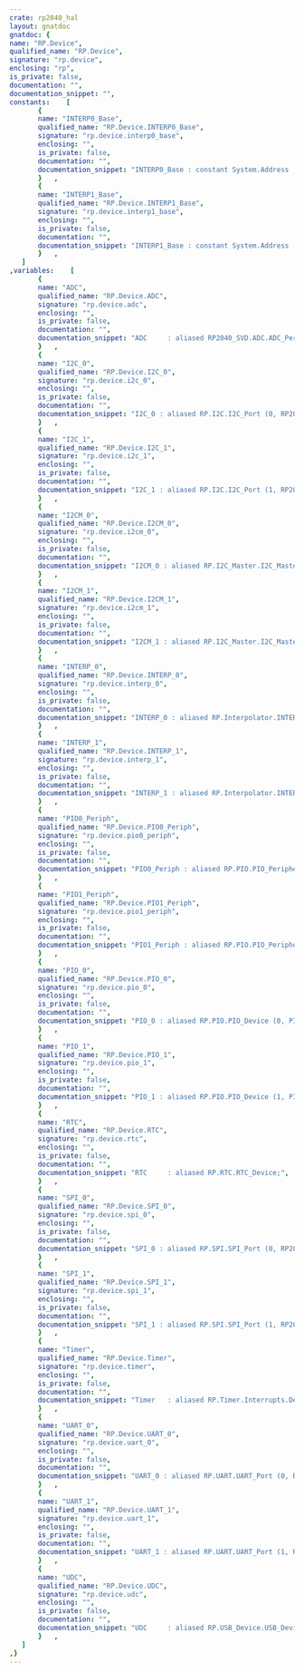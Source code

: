```yaml
---
crate: rp2040_hal
layout: gnatdoc
gnatdoc: {
name: "RP.Device",
qualified_name: "RP.Device",
signature: "rp.device",
enclosing: "rp",
is_private: false,
documentation: "",
documentation_snippet: "",
constants:    [
       {
       name: "INTERP0_Base",
       qualified_name: "RP.Device.INTERP0_Base",
       signature: "rp.device.interp0_base",
       enclosing: "",
       is_private: false,
       documentation: "",
       documentation_snippet: "INTERP0_Base : constant System.Address := System'To_Address (16#D000_0080#);",
       }   ,
       {
       name: "INTERP1_Base",
       qualified_name: "RP.Device.INTERP1_Base",
       signature: "rp.device.interp1_base",
       enclosing: "",
       is_private: false,
       documentation: "",
       documentation_snippet: "INTERP1_Base : constant System.Address := System'To_Address (16#D000_00C0#);",
       }   ,
   ]
,variables:    [
       {
       name: "ADC",
       qualified_name: "RP.Device.ADC",
       signature: "rp.device.adc",
       enclosing: "",
       is_private: false,
       documentation: "",
       documentation_snippet: "ADC     : aliased RP2040_SVD.ADC.ADC_Peripheral\n   with Import, Address => RP2040_SVD.ADC_Base;",
       }   ,
       {
       name: "I2C_0",
       qualified_name: "RP.Device.I2C_0",
       signature: "rp.device.i2c_0",
       enclosing: "",
       is_private: false,
       documentation: "",
       documentation_snippet: "I2C_0 : aliased RP.I2C.I2C_Port (0, RP2040_SVD.I2C.I2C0_Periph'Access);",
       }   ,
       {
       name: "I2C_1",
       qualified_name: "RP.Device.I2C_1",
       signature: "rp.device.i2c_1",
       enclosing: "",
       is_private: false,
       documentation: "",
       documentation_snippet: "I2C_1 : aliased RP.I2C.I2C_Port (1, RP2040_SVD.I2C.I2C1_Periph'Access);",
       }   ,
       {
       name: "I2CM_0",
       qualified_name: "RP.Device.I2CM_0",
       signature: "rp.device.i2cm_0",
       enclosing: "",
       is_private: false,
       documentation: "",
       documentation_snippet: "I2CM_0 : aliased RP.I2C_Master.I2C_Master_Port (0, RP2040_SVD.I2C.I2C0_Periph'Access);",
       }   ,
       {
       name: "I2CM_1",
       qualified_name: "RP.Device.I2CM_1",
       signature: "rp.device.i2cm_1",
       enclosing: "",
       is_private: false,
       documentation: "",
       documentation_snippet: "I2CM_1 : aliased RP.I2C_Master.I2C_Master_Port (1, RP2040_SVD.I2C.I2C1_Periph'Access);",
       }   ,
       {
       name: "INTERP_0",
       qualified_name: "RP.Device.INTERP_0",
       signature: "rp.device.interp_0",
       enclosing: "",
       is_private: false,
       documentation: "",
       documentation_snippet: "INTERP_0 : aliased RP.Interpolator.INTERP_Peripheral\n   with Import, Address => INTERP0_Base;",
       }   ,
       {
       name: "INTERP_1",
       qualified_name: "RP.Device.INTERP_1",
       signature: "rp.device.interp_1",
       enclosing: "",
       is_private: false,
       documentation: "",
       documentation_snippet: "INTERP_1 : aliased RP.Interpolator.INTERP_Peripheral\n   with Import, Address => INTERP1_Base;",
       }   ,
       {
       name: "PIO0_Periph",
       qualified_name: "RP.Device.PIO0_Periph",
       signature: "rp.device.pio0_periph",
       enclosing: "",
       is_private: false,
       documentation: "",
       documentation_snippet: "PIO0_Periph : aliased RP.PIO.PIO_Peripheral\n   with Import, Address => RP2040_SVD.PIO0_Base;",
       }   ,
       {
       name: "PIO1_Periph",
       qualified_name: "RP.Device.PIO1_Periph",
       signature: "rp.device.pio1_periph",
       enclosing: "",
       is_private: false,
       documentation: "",
       documentation_snippet: "PIO1_Periph : aliased RP.PIO.PIO_Peripheral\n   with Import, Address => RP2040_SVD.PIO1_Base;",
       }   ,
       {
       name: "PIO_0",
       qualified_name: "RP.Device.PIO_0",
       signature: "rp.device.pio_0",
       enclosing: "",
       is_private: false,
       documentation: "",
       documentation_snippet: "PIO_0 : aliased RP.PIO.PIO_Device (0, PIO0_Periph'Access);",
       }   ,
       {
       name: "PIO_1",
       qualified_name: "RP.Device.PIO_1",
       signature: "rp.device.pio_1",
       enclosing: "",
       is_private: false,
       documentation: "",
       documentation_snippet: "PIO_1 : aliased RP.PIO.PIO_Device (1, PIO1_Periph'Access);",
       }   ,
       {
       name: "RTC",
       qualified_name: "RP.Device.RTC",
       signature: "rp.device.rtc",
       enclosing: "",
       is_private: false,
       documentation: "",
       documentation_snippet: "RTC     : aliased RP.RTC.RTC_Device;",
       }   ,
       {
       name: "SPI_0",
       qualified_name: "RP.Device.SPI_0",
       signature: "rp.device.spi_0",
       enclosing: "",
       is_private: false,
       documentation: "",
       documentation_snippet: "SPI_0 : aliased RP.SPI.SPI_Port (0, RP2040_SVD.SPI.SPI0_Periph'Access);",
       }   ,
       {
       name: "SPI_1",
       qualified_name: "RP.Device.SPI_1",
       signature: "rp.device.spi_1",
       enclosing: "",
       is_private: false,
       documentation: "",
       documentation_snippet: "SPI_1 : aliased RP.SPI.SPI_Port (1, RP2040_SVD.SPI.SPI1_Periph'Access);",
       }   ,
       {
       name: "Timer",
       qualified_name: "RP.Device.Timer",
       signature: "rp.device.timer",
       enclosing: "",
       is_private: false,
       documentation: "",
       documentation_snippet: "Timer   : aliased RP.Timer.Interrupts.Delays;",
       }   ,
       {
       name: "UART_0",
       qualified_name: "RP.Device.UART_0",
       signature: "rp.device.uart_0",
       enclosing: "",
       is_private: false,
       documentation: "",
       documentation_snippet: "UART_0 : aliased RP.UART.UART_Port (0, RP2040_SVD.UART.UART0_Periph'Access);",
       }   ,
       {
       name: "UART_1",
       qualified_name: "RP.Device.UART_1",
       signature: "rp.device.uart_1",
       enclosing: "",
       is_private: false,
       documentation: "",
       documentation_snippet: "UART_1 : aliased RP.UART.UART_Port (1, RP2040_SVD.UART.UART1_Periph'Access);",
       }   ,
       {
       name: "UDC",
       qualified_name: "RP.Device.UDC",
       signature: "rp.device.udc",
       enclosing: "",
       is_private: false,
       documentation: "",
       documentation_snippet: "UDC     : aliased RP.USB_Device.USB_Device_Controller;",
       }   ,
   ]
,}
---
```

